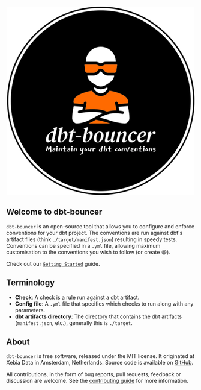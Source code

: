 <p align="center">
  <img src="https://github.com/godatadriven/dbt-bouncer/raw/main/images/logo.webp" alt="dbt-bouncer logo" width="500"/>
</p>

## Welcome to dbt-bouncer

`dbt-bouncer` is an open-source tool that allows you to configure and enforce conventions for your dbt project. The conventions are run against dbt's artifact files (think `./target/manifest.json`) resulting in speedy tests. Conventions can be specified in a `.yml` file, allowing maximum customisation to the conventions you wish to follow (or create 😀).

Check out our [`Getting Started`](./getting_started.md) guide.

## Terminology

- __Check__: A check is a rule run against a dbt artifact.
- __Config file__: A `.yml` file that specifies which checks to run along with any parameters.
- __dbt artifacts directory__: The directory that contains the dbt artifacts (`manifest.json`, etc.), generally this is `./target`.

## About

`dbt-bouncer` is free software, released under the MIT license. It originated at Xebia Data in Amsterdam, Netherlands. Source code is available on [GitHub](https://github.com/godatadriven/dbt-bouncer).

All contributions, in the form of bug reports, pull requests, feedback or discussion are welcome. See the [contributing guide](./CONTRIBUTING.md) for more information.
